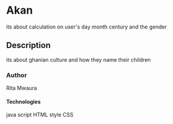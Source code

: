 # Akan
its about  calculation on user's day month century  and the gender
## Description
its about ghanian culture and how they name their children
### Author
Rita Mwaura
#### Technologies
java script
HTML
style CSS
